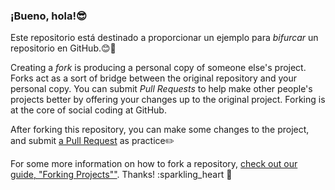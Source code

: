 ### ¡Bueno, hola!😎

Este repositorio está destinado a proporcionar un ejemplo para *bifurcar* un repositorio en GitHub.😊🙌

Creating a *fork* is producing a personal copy of someone else's project. Forks act as a sort of bridge between the original repository and your personal copy. You can submit *Pull Requests* to help make other people's projects better by offering your changes up to the original project. Forking is at the core of social coding at GitHub.

After forking this repository, you can make some changes to the project, and submit [a Pull Request](https://github.com/octocat/Spoon-Knife/pulls) as practice✏️

For some more information on how to fork a repository, [check out our guide, "Forking Projects""](http://guides.github.com/overviews/forking/). Thanks! :sparkling_heart 🎉
